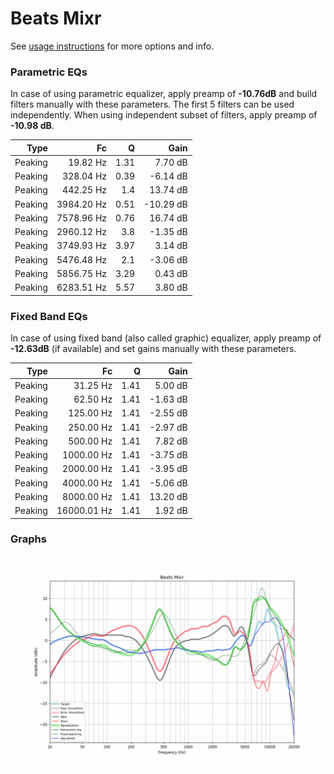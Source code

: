 # Beats Mixr
See [usage instructions](https://github.com/jaakkopasanen/AutoEq#usage) for more options and info.

### Parametric EQs
In case of using parametric equalizer, apply preamp of **-10.76dB** and build filters manually
with these parameters. The first 5 filters can be used independently.
When using independent subset of filters, apply preamp of **-10.98 dB**.

| Type    | Fc         |    Q | Gain      |
|--------:|-----------:|-----:|----------:|
| Peaking | 19.82 Hz   | 1.31 | 7.70 dB   |
| Peaking | 328.04 Hz  | 0.39 | -6.14 dB  |
| Peaking | 442.25 Hz  | 1.4  | 13.74 dB  |
| Peaking | 3984.20 Hz | 0.51 | -10.29 dB |
| Peaking | 7578.96 Hz | 0.76 | 16.74 dB  |
| Peaking | 2960.12 Hz | 3.8  | -1.35 dB  |
| Peaking | 3749.93 Hz | 3.97 | 3.14 dB   |
| Peaking | 5476.48 Hz | 2.1  | -3.06 dB  |
| Peaking | 5856.75 Hz | 3.29 | 0.43 dB   |
| Peaking | 6283.51 Hz | 5.57 | 3.80 dB   |

### Fixed Band EQs
In case of using fixed band (also called graphic) equalizer, apply preamp of **-12.63dB**
(if available) and set gains manually with these parameters.

| Type    | Fc          |    Q | Gain     |
|--------:|------------:|-----:|---------:|
| Peaking | 31.25 Hz    | 1.41 | 5.00 dB  |
| Peaking | 62.50 Hz    | 1.41 | -1.63 dB |
| Peaking | 125.00 Hz   | 1.41 | -2.55 dB |
| Peaking | 250.00 Hz   | 1.41 | -2.97 dB |
| Peaking | 500.00 Hz   | 1.41 | 7.82 dB  |
| Peaking | 1000.00 Hz  | 1.41 | -3.75 dB |
| Peaking | 2000.00 Hz  | 1.41 | -3.95 dB |
| Peaking | 4000.00 Hz  | 1.41 | -5.06 dB |
| Peaking | 8000.00 Hz  | 1.41 | 13.20 dB |
| Peaking | 16000.01 Hz | 1.41 | 1.92 dB  |

### Graphs
![](./Beats%20Mixr.png)